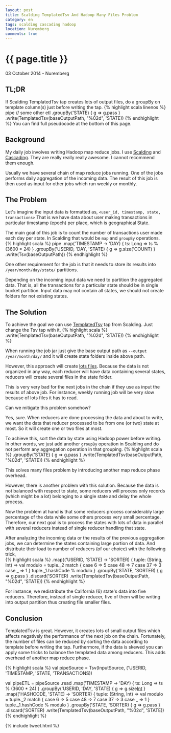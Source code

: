 ```yaml
---
layout: post
title: Scalding TemplatedTsv And Hadoop Many Files Problem
category: en
tags: scalding cascading hadoop
location: Nuremberg
comments: true
---
```


{{ page.title }}
================

<p class="meta">03 October 2014 - Nuremberg</p>

## TL;DR

If Scalding TemplatedTsv tap creates lots of output files, do a groupBy on template
column(s) just before writing the tap.
{% highlight scala linenos %}
pipe
  // some other etl
  .groupBy('STATE) { g => g.pass }
  .write(TemplatedTsv(baseOutputPath, "%02d", 'STATE))
{% endhighlight %}
You can find full pseudocode at the bottom of this page.

## Background

My daily job involves writing Hadoop map reduce jobs. I use
[Scalding](https://github.com/twitter/scalding) and
[Cascading](http://www.cascading.org/projects/cascading/). They are really
really really awesome. I cannot recommend them enough.

Usually we have several chain of map reduce jobs running. One of the jobs
performs daily aggregation of the incoming data. The result of this job is then
used as input for other jobs which run weekly or monthly.

## The Problem

Let's imagine the input data is formatted as, <span id="backcolor">`<user_id,
timestamp, state, transactions>`</span>  That is we have data about user making
transactions in particular timestamp (epoch) per place, which is geographical
State.

The main goal of this job is to count the number of transactions user made each
day per state. In Scalding that would be `map` and `groupBy` operations.
{% highlight scala %}
pipe
  .map('TIMESTAMP -> 'DAY) { ts: Long => ts % (3600 * 24) }
  .groupBy('USERID, 'DAY, 'STATE) { g => g.size('COUNT) }
  .write(Tsv(baseOutputPath))
{% endhighlight %}

One other requirement for the job is that it needs to store its results into 
`/year/month/day/state/` partitions.

Depending on the incoming input data we need to partition the aggregated data.
That is, all the transactions for a particular state should be in single bucket partition.
Input data may not contain all states, we should not create folders for not
existing states.

## The Solution

To achieve the goal we can use
[TemplatedTsv](http://twitter.github.io/scalding/com/twitter/scalding/TemplatedTsv.html)
tap from Scalding. Just change the Tsv tap with it,
{% highlight scala %}
  .write(TemplatedTsv(baseOutputPath, "%02d", 'STATE))
{% endhighlight %}

When running the job jar just give the base output path as  <span
id="backcolor">`--output /year/month/day/`</span>  and it will create state
folders inside above path.

However, this approach will create [lots
files](http://blog.cloudera.com/blog/2009/02/the-small-files-problem/). Because
the data is not organized in any way, each reducer will have data containing
several states, reducers will create several files in the state folder.

This is very very bad for the next jobs in the chain if they use as input the
results of above job. For instance, weekly running job will be very slow because
of lots files it has to read. 

Can we mitigate this problem somehow?

Yes, sure. When reducers are done processing the data and about to write, we
want the data that reducer processed to be from one (or two) state at most. So
it will create one or two files at most.

To achieve this, sort the data by state using Hadoop power before writing.  In
other words, we just add another `groupBy` operation in Scalding and do not perform 
any aggregation operation in that grouping.
{% highlight scala %}
.groupBy('STATE) { g => g.pass }
.write(TemplatedTsv(baseOutputPath, "%02d", 'STATE))
{% endhighlight %}

This solves many files problem by introducing another map reduce phase overhead. 

However, there is another problem with this solution. Because the data is not
balanced with respect to state, some reducers will process only records (which
might be a lot) belonging to a single state and delay the whole process.

Now the problem at hand is that some reducers process considerably large
percentage of the data while some others process very small percentage.
Therefore, our next goal is to process the states with lots of data in parallel
with several reducers instead of single reducer handling that state.

After analyzing the incoming data or the results of the previous aggregation
jobs, we can determine the states containing large portion of data. And
distribute their load to number of reducers (of our choice) with the
following trick,  
{% highlight scala %}
.map(('USERID, 'STATE) -> 'SORTER) { tuple: (String, Int) =>
  val modulo = tuple._2 match {
    case 6  => 5
    case 48 => 7
    case 37 => 3
    case _  => 1
  }
  tuple._1.hashCode % modulo
}
.groupBy('STATE, 'SORTER) { g => g.pass }
.discard('SORTER)
.write(TemplatedTsv(baseOutputPath, "%02d", 'STATE))
{% endhighlight %}

For instance, we redistribute the California (6) state's data into five reducers.
Therefore, instead of single reducer, five of them will be writing into output
partition thus creating file smaller files.

## Conclusion

TemplatedTsv is great. However, it creates lots of small output files which
affects negatively the performance of the next job on the chain. Fortunately, the
number of files can be reduced by sorting the data according to template before
writing the tap. Furthermore, if the data is skewed you can apply some tricks
to balance the templated data among reducers. This adds overhead of another map
reduce phase. 

{% highlight scala %}
val pipeSource = Tsv(InputSource, ('USERID, 'TIMESTAMP, 'STATE, 'TRANSACTIONS))

val pipeETL = pipeSource
  .read
  .map('TIMESTAMP -> 'DAY) { ts: Long => ts % (3600 * 24) }
  .groupBy('USERID, 'DAY, 'STATE) { g => g.size[Int]('COUNT) }
  .map(('HASHCODE, 'STATE) -> 'SORTER) { tuple: (String, Int) =>
    val modulo = tuple._2 match {
      case 6  => 5
      case 48 => 7
      case 37 => 3
      case _  => 1
    }
    tuple._1.hashCode % modulo
  }
  .groupBy('STATE, 'SORTER) { g => g.pass }
  .discard('SORTER)
  .write(TemplatedTsv(baseOutputPath, "%02d", 'STATE))
{% endhighlight %}

{% include tweet.html %}

